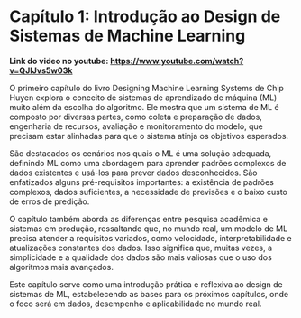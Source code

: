 # Capítulo 1: Introdução ao Design de Sistemas de Machine Learning

**Link do video no youtube: https://www.youtube.com/watch?v=QJIJvs5w03k**

O primeiro capítulo do livro Designing Machine Learning Systems de Chip Huyen explora o conceito de sistemas de aprendizado de máquina (ML) muito além da escolha do algoritmo. Ele mostra que um sistema de ML é composto por diversas partes, como coleta e preparação de dados, engenharia de recursos, avaliação e monitoramento do modelo, que precisam estar alinhadas para que o sistema atinja os objetivos esperados.

São destacados os cenários nos quais o ML é uma solução adequada, definindo ML como uma abordagem para aprender padrões complexos de dados existentes e usá-los para prever dados desconhecidos. São enfatizados alguns pré-requisitos importantes: a existência de padrões complexos, dados suficientes, a necessidade de previsões e o baixo custo de erros de predição.

O capítulo também aborda as diferenças entre pesquisa acadêmica e sistemas em produção, ressaltando que, no mundo real, um modelo de ML precisa atender a requisitos variados, como velocidade, interpretabilidade e atualizações constantes dos dados. Isso significa que, muitas vezes, a simplicidade e a qualidade dos dados são mais valiosas que o uso dos algoritmos mais avançados.

Este capítulo serve como uma introdução prática e reflexiva ao design de sistemas de ML, estabelecendo as bases para os próximos capítulos, onde o foco será em dados, desempenho e aplicabilidade no mundo real.

